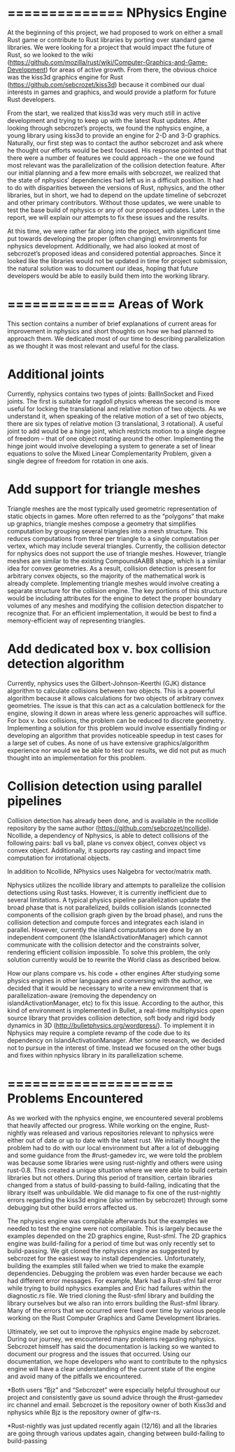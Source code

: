 ==============
NPhysics Engine
===============

At the beginning of this project, we had proposed to work on either a small Rust game or contribute to Rust libraries by porting over standard game libraries. We were looking for a project that would impact tfhe future of Rust, so we looked to the wiki (https://github.com/mozilla/rust/wiki/Computer-Graphics-and-Game-Development) for areas of active growth. From there, the obvious choice was the kiss3d graphics engine for Rust (https://github.com/sebcrozet/kiss3d) because it combined our dual interests in games and graphics, and would provide a platform for future Rust developers.
 
From the start, we realized that kiss3d was very much still in active development and trying to keep up with the latest Rust updates. After looking through sebcrozet’s projects, we found the nphysics engine, a young library using kiss3d to provide an engine for 2-D and 3-D graphics. Naturally, our first step was to contact the author sebcrozet and ask where he thought our efforts would be best focused. His response pointed out that there were a number of features we could approach – the one we found most relevant was the parallelization of the collision detection feature. After our initial planning and a few more emails with sebcrozet, we realized that the state of nphysics’ dependencies had left us in a difficult position. It had to do with disparities between the versions of Rust, nphysics, and the other libraries, but in short, we had to depend on the update timeline of sebcrozet and other primary contributors. Without those updates, we were unable to test the base build of nphysics or any of our proposed updates. Later in the report, we will explain our attempts to fix these issues and the results.  
 
At this time, we were rather far along into the project, with significant time put towards developing the proper (often changing) environments for nphysics development. Additionally, we had also looked at most of sebcrozet’s proposed ideas and considered potential approaches. Since it looked like the libraries would not be updated in time for project submission, the natural solution was to document our ideas, hoping that future developers would be able to easily build them into the working library.

=============
Areas of Work
============= 
This section contains a number of brief explanations of current areas for improvement in nphysics and short thoughts on how we had planned to approach them. We dedicated most of our time to describing parallelization as we thought it was most relevant and useful for the class.
 
Additional joints
=================
Currently, nphysics contains two types of joints: BallInSocket and Fixed joints. The first is suitable for ragdoll physics whereas the second is more useful for locking the translational and relative motion of two objects. As we understand it, when speaking of the relative motion of a set of two objects, there are six types of relative motion (3 translational, 3 rotational). A useful joint to add would be a hinge joint, which restricts motion to a single degree of freedom – that of one object rotating around the other. Implementing the hinge joint would involve developing a system to generate a set of linear equations to solve the Mixed Linear Complementarity Problem, given a single degree of freedom for rotation in one axis.
 
Add support for triangle meshes
================================
Triangle meshes are the most typically used geometric representation of static objects in games. More often referred to as the “polygons” that make up graphics, triangle meshes compose a geometry that simplifies computation by grouping several triangles into a mesh structure. This reduces computations from three per triangle to a single computation per vertex, which may include several triangles. Currently, the collision detector for nphysics does not support the use of triangle meshes. However, triangle meshes are similar to the existing CompoundAABB shape, which is a similar idea for convex geometries. As a result, collision detection is present for arbitrary convex objects, so the majority of the mathematical work is already complete. Implementing triangle meshes would involve creating a separate structure for the collision engine. The key portions of this structure would be including attributes for the engine to detect the proper boundary volumes of any meshes and modifying the collision detection dispatcher to recognize that. For an efficient implementation, it would be best to find a memory-efficient way of representing triangles.
 
Add dedicated box v. box collision detection algorithm
======================================================
Currently, nphysics uses the Gilbert-Johnson-Keerthi (GJK) distance algorithm to calculate collisions between two objects. This is a powerful algorithm because it allows calculations for two objects of arbitrary convex geometries. The issue is that this can act as a calculation bottleneck for the engine, slowing it down in areas where less generic approaches will suffice. For box v. box collisions, the problem can be reduced to discrete geometry. Implementing a solution for this problem would involve essentially finding or developing an algorithm that provides noticeable speedup in test cases for a large set of cubes. As none of us have extensive graphics/algorithm experience nor would we be able to test our results, we did not put as much thought into an implementation for this problem.

Collision detection using parallel pipelines
============================================
Collision detection has already been done, and is available in the ncollide repository by the same author (https://github.com/sebcrozet/ncollide). Ncollide, a dependency of Nphysics, is able to detect collisions of the following pairs: ball vs ball, plane vs convex object, convex object vs convex object. Additionally, it supports ray casting and impact time computation for irrotational objects.

In addition to Ncollide, NPhysics uses Nalgebra for vector/matrix math.

Nphysics utilizes the ncollide library and attempts to parallelize the collision detections using Rust tasks. However, it is currently inefficient due to several limitations. A typical physics pipeline parallelization update the broad phase that is not parallelized, builds collision islands (connected components of the collision graph given by the broad phase), and runs the collision detection and compute forces and integrates each island in parallel. However, currently the island computations are done by an independent component (the IslandActivationManager) which cannot communicate with the collision detector and the constraints solver, rendering efficient collision impossible. To solve this problem, the only solution currently would be to rewrite the World class as described below.

How our plans compare vs. his code + other engines
After studying some physics engines in other languages and conversing with the author, we decided that it would be necessary to write a new environment that is parallelization-aware (removing the dependency on islandActivationManager, etc) to fix this issue. According to the author, this kind of environment is implemented in Bullet, a real-time multiphysics open source library that provides collision detection, soft body and rigid body dynamics in 3D (http://bulletphysics.org/wordpress/). To implement it in Nphysics may require a complete revamp of the code due to its dependency on IslandActivationManager. After some research, we decided not to pursue in the interest of time. Instead we focused on the other bugs and fixes within nphysics library in its parallelization scheme.

====================
Problems Encountered
=====================

As we worked with the nphysics engine, we encountered several problems that heavily affected our progress. While working on the engine, Rust-nightly was released and various repositories relevant to nphysics were either out of date or up to date with the latest rust. We initially thought the problem had to do with our local environment but after a lot of debugging and some guidance from the #rust-gamedev irc, we were told the problem was because some libraries were using rust-nightly and others were using rust-0.8. This created a unique situation where we were able to build certain libraries but not others. During this period of transition, certain libraries changed from a status of build-passing to build-failing, indicating that the library itself was unbuildable. We did manage to fix one of the rust-nightly errors regarding the kiss3d engine (also written by sebcrozet) through some debugging but other build errors affected us. 

The nphysics engine was compilable afterwards but the examples we needed to test the engine were not compilable. This is largely because the examples depended on the 2D graphics engine, Rust-sfml. The 2D graphics engine was build-failing for a period of time but was only recently set to build-passing. We git cloned the nphysics engine as suggested by sebcrozet for the easiest way to install dependencies. Unfortunately, building the examples still failed when we tried to make the example dependencies. Debugging the problem was even harder because we each had different error messages. For example, Mark had a Rust-sfml fail error while trying to build nphysics examples and Eric had failures within the diagnostic.rs file. We tried cloning the Rust-sfml library and building the library ourselves but we also ran into errors building the Rust-sfml library. Many of the errors that we occurred were fixed over time by various people working on the Rust Computer Graphics and Game Development libraries. 

Ultimately, we set out to improve the nphysics engine made by sebcrozet. During our journey, we encountered many problems regarding nphysics. Sebcrozet himself has said the documentation is lacking so we wanted to document our progress and the issues that occurred. Using our documentation, we hope developers who want to contribute to the nphysics engine will have a clear understanding of the current state of the engine and avoid many of the pitfalls we encountered.

*Both users “Bjz” and “Sebcrozet” were especially helpful throughout our project and consistently gave us sound advice through the #rust-gamedev irc channel and email. Sebcrozet is the repository owner of both Kiss3d and nphysics while Bjz is the repository owner of glfw-rs. 

*Rust-nightly was just updated recently again (12/16) and all the libraries are going through various updates again, changing between build-failing to build-passing
